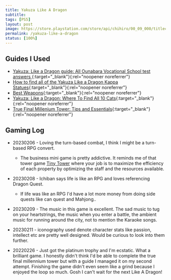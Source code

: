 ```yaml
---
title: Yakuza Like A Dragon
subtitle:
tags: [PS5]
layout: post
image: https://store.playstation.com/store/api/chihiro/00_09_000/titlecontainer/SE/en/999/PPSA02384_00/image
permalink: /yakuza-like-a-dragon
status: [100%]
---
```


## Guides I Used

- [Yakuza: Like a Dragon guide: All Ounabara Vocational School test answers
  ](https://www.polygon.com/guides/21574080/yakuza-like-a-dragon-ounabara-vocational-school-questions-answers-exam-test#1j5uzW){:target="\_blank"}{:rel="noopener noreferrer"}
- [How to find all of the Yakuza Like a Dragon Kappa Statues](https://www.gamesradar.com/yakuza-like-a-dragon-kappa-statues/){:target="\_blank"}{:rel="noopener noreferrer"}
- [Best Weapons](https://www.ign.com/wikis/yakuza-like-a-dragon/Best_Weapons){:target="\_blank"}{:rel="noopener noreferrer"}
- [Yakuza: Like a Dragon: Where To Find All 10 Cats](https://gamerant.com/yakuza-like-dragon-cat-location-guide/#restaurant-row){:target="\_blank"}{:rel="noopener noreferrer"}
- [True Final Millenium Tower: Tips and Essentials](https://www.reddit.com/r/yakuzagames/comments/jxi04t/true_final_millenium_tower_tips_and_essentials/){:target="\_blank"}{:rel="noopener noreferrer"}

## Gaming Log

- 20230206 - Loving the turn-based combat, I think I might be a turn-based RPG convert.

  - The business mini game is pretty addictive. It reminds me of that tower game [Tiny Tower](https://tinytower.fandom.com/wiki/Tiny_Tower_Wiki) where your job is to maximize the efficiency of each property by optimizing the staff and the resources available.

- 20230208 - Ichiban says life is like an RPG and loves referencing Dragon Quest.
  - If life was like an RPG I'd have a lot more money from doing side quests like can quest and Mahjong..
- 20230209 - The music in this game is excellent. The sad music to tug on your heartstrings, the music when you enter a battle, the ambient music for running around the city, not to mention the Karaoke songs.
- 20230211 - iconography used denote character stats like passion, intellect etc are pretty well designed. Would be curious to look into them further.
- 20220226 - Just got the platinum trophy and I'm ecstatic. What a brilliant game. I honestly didn't think I'd be able to complete the true final millennium tower but with a guide I managed it on my second attempt. Finishing the game didn't even seem like a grind because I enjoyed the loop so much. Gosh I can't wait for the next Like A Dragon!
